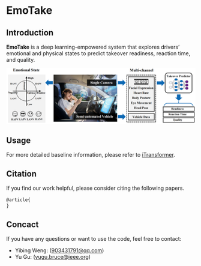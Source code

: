 # EmoTake
## Introduction

**EmoTake** is a deep learning-empowered system that explores drivers’ emotional and physical states to predict takeover readiness, reaction time, and quality.

![tool](overview.png)

## Usage

For more detailed baseline information, please refer to [iTransformer](https://github.com/thuml/iTransformer).

## Citation

If you find our work helpful, please consider citing the following papers.

```
@article{
}
```

## Concact

If you have any questions or want to use the code, feel free to contact:

+ Yibing Weng: (903431791@qq.com)
+ Yu Gu: (yugu.bruce@ieee.org)
